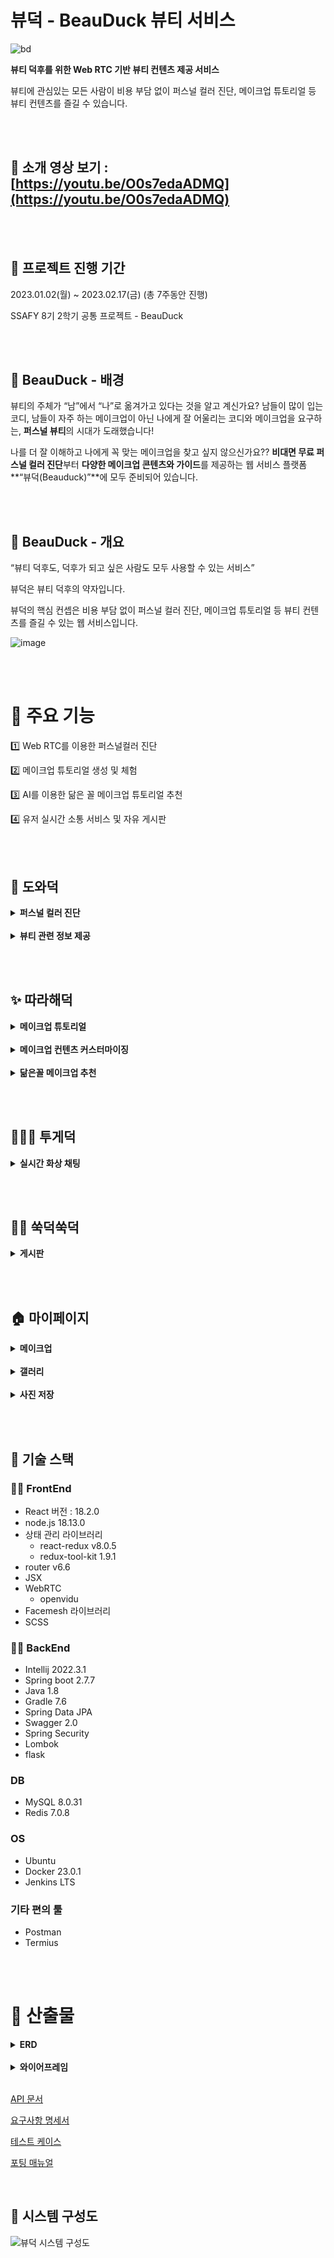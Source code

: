 # 뷰덕 - BeauDuck 뷰티 서비스

![bd](https://github.com/BEAUDUCK/beauduck_project/assets/93974908/951a2566-ae77-4d56-a496-f8b00adccf69)

**뷰티 덕후를 위한 Web RTC 기반 뷰티 컨텐츠 제공 서비스**

뷰티에 관심있는 모든 사람이 비용 부담 없이 퍼스널 컬러 진단, 메이크업 튜토리얼 등 뷰티 컨텐츠를 즐길 수 있습니다.

<br><br>

## 🐥 소개 영상 보기 : [https://youtu.be/O0s7edaADMQ](https://youtu.be/O0s7edaADMQ)

<br>

<br>

## 🐥 프로젝트 진행 기간

2023.01.02(월) ~ 2023.02.17(금) (총 7주동안 진행)

SSAFY 8기 2학기 공통 프로젝트 - BeauDuck

<br><br>

## 🐥 BeauDuck - 배경

뷰티의 주체가 “남”에서 “나”로 옮겨가고 있다는 것을 알고 계신가요? 남들이 많이 입는 코디, 남들이 자주 하는 메이크업이 아닌 나에게 잘 어울리는 코디와 메이크업을 요구하는, **퍼스널 뷰티**의 시대가 도래했습니다!

나를 더 잘 이해하고 나에게 꼭 맞는 메이크업을 찾고 싶지 않으신가요?? **비대면 무료 퍼스널 컬러 진단**부터 **다양한 메이크업 콘텐츠와 가이드**를 제공하는 웹 서비스 플랫폼 **“뷰덕(Beauduck)”**에 모두 준비되어 있습니다.

<br><br>

## 🐥 BeauDuck - 개요

“뷰티 덕후도, 덕후가 되고 싶은 사람도 모두 사용할 수 있는 서비스”

뷰덕은 뷰티 덕후의 약자입니다.

뷰덕의 핵심 컨셉은 비용 부담 없이 퍼스널 컬러 진단, 메이크업 튜토리얼 등 뷰티 컨텐츠를 즐길 수 있는 웹 서비스입니다.

![image](https://github.com/BEAUDUCK/beauduck_project/assets/93974908/d889120e-cefe-4eda-bdd9-48c9cfd5a8e8)

<br><br>

# 🐥 주요 기능

1️⃣ Web RTC를 이용한 퍼스널컬러 진단

2️⃣ 메이크업 튜토리얼 생성 및 체험

3️⃣ AI를 이용한 닮은 꼴 메이크업 튜토리얼 추천

4️⃣ 유저 실시간 소통 서비스 및 자유 게시판

<br>

<br>

## 🎨 도와덕

<details>
  <summary>
    <b>퍼스널 컬러 진단</b>
  </summary>
    <br>
<div markdown="1">
    <p>▫ 퍼스널 컬러를 무료로 쉽고 빠르게 진단받을 수 있습니다.</p>
<img src="https://github.com/BEAUDUCK/beauduck_project/assets/93974908/e297dbc3-0a3d-4df4-b03c-7a227f1ac4f2">
  </div>
    <br><br>
  <div markdown="2">
    <p>▫ 진단을 받고자 하는 유저(호스트)의 화면 배경이 3초마다 바뀝니다.</p>
    <img src="https://github.com/BEAUDUCK/beauduck_project/assets/93974908/82df56df-227e-43ab-8785-df3070c7a9fc">
      </div>
    <br><br>
      <div markdown="3">
    <p>▫ 다수의 평가단이 호스트의 화면을 보고 색상이 어울리는지 선택합니다.</p>
    <img src="https://github.com/BEAUDUCK/beauduck_project/assets/93974908/f451f7d1-8cb0-4368-918d-743634706b63">
      </div>
    <br><br>
      <div markdown="4">
    <p>▫ 모든 평가단의 투표 결과를 수집하여 퍼스널 컬러 진단 결과를 도출합니다.</p>
    <br>
    <p>▫ 호스트는 평가 결과 진단서를 평가 종료 직후 실시간으로 확인 가능합니다.</p>
  </div>
</details>
<br>
<details>
  <summary>
    <b>뷰티 관련 정보 제공</b>
  </summary>
    <br>
<div markdown="1">
    <p>▫ 네이버 검색 API를 사용한 데이터 크롤링을 통해 퍼스널 컬러, 메이크업 등 뷰티 관련 키워드의 기사, 블로그, 상품 정보를 제공합니다.</p>
    <p>▫  해당 정보를 클릭하면 원본 링크로 이동할 수 있습니다.</p>
    <br>
<img src="https://github.com/BEAUDUCK/beauduck_project/assets/93974908/42cf40e2-e72d-428b-9301-1841845a27e6">
<br>
<img src="https://github.com/BEAUDUCK/beauduck_project/assets/93974908/f0af7626-b691-4410-9f63-2c117539581e">
      </div>
    <br><br>
</details>

<br><br>

## ✨ 따라해덕

<details>
  <summary>
    <b>메이크업 튜토리얼</b>
  </summary>
    <br>
<div markdown="1">
    <p>▫ 상위 10개 메이크업, 랜덤 추천 메이크업, AI 추천 메이크업, 전체 메이크업 리스트 등 화면 내 유저가 다양한 접근 방식으로 메이크업 튜토리얼을 선택할 수 있습니다.</p>
<img src="https://github.com/BEAUDUCK/beauduck_project/assets/93974908/1e5c9428-e38b-433a-a20b-a2e9cbd047f8">
<img src="https://github.com/BEAUDUCK/beauduck_project/assets/93974908/09650118-cbd0-41f8-8dbe-7b6211ea7d73">
<img src="https://github.com/BEAUDUCK/beauduck_project/assets/93974908/7c3fe738-8015-487f-b8e5-4801cceb463f">
  </div>
    <br><br>
  <div markdown="2">
    <p>▫ 메이크업 대표사진, 각 세부 과정에 대한 상세설명, 사용 색상, 가이드 이미지를 제공합니다.</p>
    <p>▫ facemesh를 사용하여 유저의 얼굴 좌표에 가이드라인을 제공합니다.</p>
    
      </div>
    <br><br>
      <div markdown="3">
    <p>▫ 메이크업을 완성한 모습을 화면 캡쳐를 통해 저장할 수 있고, “마이페이지>갤러리” 탭에서 모아보기가 가능합니다.</p>
      </div>
    <br><br>
      <div markdown="4">
    <p>▫ 메이크업이 종료되면 해당 메이크업을 평가할 수 있습니다. 별점과 조회수가 높으면 화면 상단부인 TOP10 에 노출되어 더 많은 유저가 이용할 수 있도록 유도할 수 있습니다.</p>
    <br>
     </div>

</details>
<br>
<details>
  <summary>
    <b>메이크업 컨텐츠 커스터마이징</b>
  </summary>
    <br>
<div markdown="1">
    <p>▫ 원하는 단계와 원하는 컬러, 모양 등 디테일한 부분을 하나의 메이크업 컨텐츠로 커스터마이징하는 것이 가능합니다.</p>
    <p>▫ 모든 단계는 초보자도 알기 쉽게 시각화된 UI를 통해 제공됩니다.</p>
    <img src="https://github.com/BEAUDUCK/beauduck_project/assets/93974908/17ed8eef-55b2-4332-8c98-1d6c4c98cf57">
    <br>
      </div>
    <br><br>
    <div markdown="2">
    <p>▫ 완성한 각 컨텐츠는 마이페이지에서 모아보기가 가능합니다.</p>
    </div>
</details>
<br>
<details>
  <summary>
    <b>닮은꼴 메이크업 추천</b>
  </summary>
    <br>
<div markdown="1">
    <p>▫ 사용자의 정면 얼굴 사진을 등록하여 닮은꼴 회원들이 만든 메이크업을 추천해줍니다.</p>
    <p>▫ “마이페이지>이미지 저장” 탭에서 화면 캡쳐를 통해 정면 사진을 저장할 수 있습니다.</p>
    <p>▫ 이때 저장된 이미지는 추천을 위해서만 사용되며 저장되지 않습니다.</p>
    <br>
      </div>
    <br><br>
    <div markdown="2">
    <p>▫ 최대 5개의 메이크업을 추천해주며 닮은 회원이 없을 경우 추천 메이크업이 없을 수 있습니다.</p>
    </div>
</details>

<br><br>

## 👨‍👧‍👧 투게덕

<details>
  <summary>
    <b>실시간 화상 채팅</b>
  </summary>
    <br>
<div markdown="1">
    <p>▫ WebRTC를 이용하여 유저들과 자유롭게 화상으로 소통할 수 있습니다.</p>
    <p>▫ Openvidu 라이브러리를 통해 간단히 Custom하였습니다.</p>
    <img src="https://github.com/BEAUDUCK/beauduck_project/assets/93974908/d07bcf64-54d5-40fa-92b7-dde3dee3ebef">
    <img src="https://github.com/BEAUDUCK/beauduck_project/assets/93974908/075e5b82-14d5-4ae4-8628-f73fbc25c21d">
    <br>

<br>
</div>
</details>

<br><br>

## 🤼‍♂️ 쑥덕쑥덕

<details>
  <summary>
    <b>게시판</b>
  </summary>
    <br>
<div markdown="1">
    <p>▫ 뷰티와 관련된 정보, 사담 등을 작성할 수 있습니다.</p>
    <img src="https://github.com/BEAUDUCK/beauduck_project/assets/93974908/d8635ab7-b66c-4b70-a53a-78f142236013">
    <img src="https://github.com/BEAUDUCK/beauduck_project/assets/93974908/a15620c8-456f-445e-a6f5-bebc9427501d">
</div>
<br>
<div markdown="2">
    <p>▫ 작성하는 게시물의 목적에 따라 정보 게시판과 질문 게시판으로 분리하였습니다.</p>
    <p>▫ 댓글을 작성하여 다른 사용자들과 소통할 수 있습니다.</p>
    <img src="https://github.com/BEAUDUCK/beauduck_project/assets/93974908/65988f59-3e72-4bd9-ae86-4617c6c98220">
    <img src="https://github.com/BEAUDUCK/beauduck_project/assets/93974908/559bd795-5d9d-4fef-a794-35bcb1d87e82">
    <br>
<br>
</div>
</details>

<br><br>

## 🏠 마이페이지

<details>
  <summary>
    <b>메이크업</b>
  </summary>
    <br>
<div markdown="1">
    <p>▫ 따라해덕에서 실행한 메이크업과 만든 메이크업 정보를 확인할 수 있습니다.</p>
    <img src="https://github.com/BEAUDUCK/beauduck_project/assets/93974908/87c72833-85bd-43e2-bd45-e0a314ef2b07">
<br>
</div>
</details>
<br>
<details>
  <summary>
    <b>갤러리</b>
  </summary>
    <br>
<div markdown="1">
    <p>▫ 메이크업 튜토리얼 종료 후 저장한 사진을 볼 수 있습니다.</p>
    <img src="https://github.com/BEAUDUCK/beauduck_project/assets/93974908/598cb98b-d4dc-4da8-9793-f7008e5eb6ea">
<br>
</div>
</details>
<br>
<details>
  <summary>
    <b>사진 저장</b>
  </summary>
    <br>
<div markdown="1">
    <p>▫ 메이크업 추천에 사용되는 얼굴 사진을 촬영할 수 있습니다.</p>
    <img src="https://github.com/BEAUDUCK/beauduck_project/assets/93974908/079f2994-6648-4890-b91e-faf1b83f910a">
<br>
</div>
</details>

<br><br>

## 🐥 기술 스택

### 🧙‍♂️ FrontEnd

- React 버전 : 18.2.0
- node.js 18.13.0
- 상태 관리 라이브러리
  - react-redux v8.0.5
  - redux-tool-kit 1.9.1
- router v6.6
- JSX
- WebRTC
  - openvidu
- Facemesh 라이브러리
- SCSS

### 👷‍♂️ BackEnd

- Intellij 2022.3.1
- Spring boot 2.7.7
- Java 1.8
- Gradle 7.6
- Spring Data JPA
- Swagger 2.0
- Spring Security
- Lombok
- flask

### DB

- MySQL 8.0.31
- Redis 7.0.8

### OS

- Ubuntu
- Docker 23.0.1
- Jenkins LTS

### 기타 편의 툴

- Postman
- Termius

<br><br>

# 🐥 산출물

<details>
  <summary>
    <b>ERD</b>
  </summary>

<div markdown="1">
    <img src="https://github.com/BEAUDUCK/beauduck_project/assets/93974908/140d4608-aeed-4c9d-9bc7-ab2da5d29cea">
  </div>
</details>

<br>

<details>
  <summary>
    <b>와이어프레임</b>
  </summary>

<div markdown="1">
    <img src="https://github.com/BEAUDUCK/beauduck_project/assets/93974908/c2e6537c-5930-4b40-a61e-decad2bb3c0b">
  </div>
</details>

<br>

[API 문서](https://www.notion.so/API-e3e7dd6cce2742daa1b85ce2954fa4d5)

[요구사항 명세서](https://www.notion.so/d3f388295401410bbc602f72e09d218a)

[테스트 케이스](https://www.notion.so/f475836b027840d5baaf02ff5f1d33b1)

[포팅 매뉴얼](https://www.notion.so/a3d23311125b41fd80c21accf9ccbd51)

<br>

## 📌 시스템 구성도

![뷰덕 시스템 구성도](https://github.com/BEAUDUCK/beauduck_project/assets/93974908/aa93207c-b6c7-4ea3-abef-137ed2f456cb)
